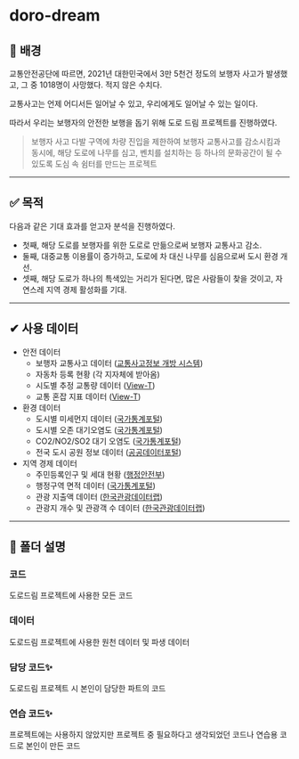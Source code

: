 # doro-dream

## 🔎 배경

교통안전공단에 따르면, 2021년 대한민국에서 3만 5천건 정도의 보행자 사고가 발생했고, 그 중 1018명이 사망했다. 적지 않은 수치다.

교통사고는 언제 어디서든 일어날 수 있고, 우리에게도 일어날 수 있는 일이다. 

따라서 우리는 보행자의 안전한 보행을 돕기 위해 도로 드림 프로젝트를 진행하였다.

> 보행자 사고 다발 구역에 차량 진입을 제한하여 보행자 교통사고를 감소시킴과 동시에, 해당 도로에 나무를 심고, 벤치를 설치하는 등 하나의 문화공간이 될 수 있도록 도심 속 쉼터를 만드는 프로젝트

---

## ✅ 목적

다음과 같은 기대 효과를 얻고자 분석을 진행하였다.

- 첫째, 해당 도로를 보행자를 위한 도로로 만듦으로써 보행자 교통사고 감소.
- 둘째, 대중교통 이용률이 증가하고, 도로에 차 대신 나무를 심음으로써 도시 환경 개선.
- 셋째, 해당 도로가 하나의 특색있는 거리가 된다면, 많은 사람들이 찾을 것이고, 자연스레 지역 경제 활성화를 기대.
----
## ✔ 사용 데이터

- 안전 데이터
    - 보행자 교통사고 데이터 ([교통사고정보 개방 시스템](http://taas.koroad.or.kr/web/shp/adi/initOpenApi.do?menuId=WEB_KMP_TAI_TOS))
    - 자동차 등록 현황 (각 지자체에 받아옴)
    - 시도별 추정 교통량 데이터 ([View-T](https://viewt.ktdb.go.kr/cong/map/page.do))
    - 교통 혼잡 지표 데이터 ([View-T](https://viewt.ktdb.go.kr/cong/map/page.do))
- 환경 데이터
    - 도시별 미세먼지 데이터 ([국가통계포털](https://kosis.kr/index/index.do))
    - 도시별 오존 대기오염도 ([국가통계포털](https://kosis.kr/index/index.do))
    - CO2/NO2/SO2 대기 오염도 ([국가통계포털](https://kosis.kr/index/index.do))
    - 전국 도시 공원 정보 데이터 ([공공데이터포털](http://data.go.kr))
- 지역 경제 데이터
    - 주민등록인구 및 세대 현황 ([행정안전부](https://www.mois.go.kr/frt/a01/frtMain.do))
    - 행정구역 면적 데이터 ([국가통계포털](https://kosis.kr/index/index.do))
    - 관광 지출액 데이터 ([한국관광데이터랩](https://datalab.visitkorea.or.kr/datalab/portal/main/getMainForm.do))
    - 관광지 개수 및 관광객 수 데이터 ([한국관광데이터랩](https://datalab.visitkorea.or.kr/datalab/portal/main/getMainForm.do))
    
---
## 📂 폴더 설명
### 코드
도로드림 프로젝트에 사용한 모든 코드

### 데이터
도로드림 프로젝트에 사용한 원천 데이터 및 파생 데이터

### 담당 코드✨
도로드림 프로젝트 시 본인이 담당한 파트의 코드

### 연습 코드✨
프로젝트에는 사용하지 않았지만 프로젝트 중 필요하다고 생각되었던 코드나 연습용 코드로 본인이 만든 코드
